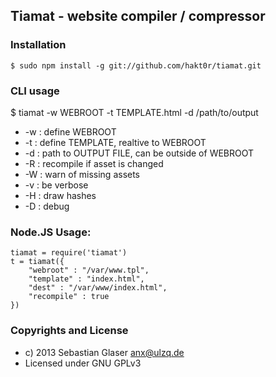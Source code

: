 ## Tiamat - website compiler / compressor

### Installation
    $ sudo npm install -g git://github.com/hakt0r/tiamat.git

### CLI usage
  $ tiamat -w WEBROOT -t TEMPLATE.html -d /path/to/output
  * -w : define WEBROOT
  * -t : define TEMPLATE, realtive to WEBROOT
  * -d : path to OUTPUT FILE, can be outside of WEBROOT
  * -R : recompile if asset is changed
  * -W : warn of missing assets
  * -v : be verbose
  * -H : draw hashes
  * -D : debug

### Node.JS Usage:
    tiamat = require('tiamat')
    t = tiamat({
        "webroot" : "/var/www.tpl",
        "template" : "index.html",
        "dest" : "/var/www/index.html",
        "recompile" : true
    })

### Copyrights and License
  * c) 2013 Sebastian Glaser <anx@ulzq.de>
  * Licensed under GNU GPLv3
